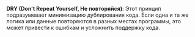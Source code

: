 **DRY (Don't Repeat Yourself, Не повторяйся)**: Этот принцип подразумевает минимизацию дублирования кода. Если одна и та же логика или данные повторяются в разных местах программы, это может привести к ошибкам и усложнить поддержку кода.

